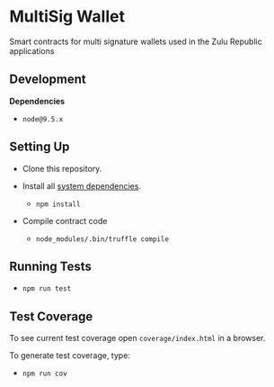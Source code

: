 # MultiSig Wallet

Smart contracts for multi signature wallets used in the Zulu Republic applications

## Development

**Dependencies**

-   `node@9.5.x`

## Setting Up

-   Clone this repository.

-   Install all [system dependencies](#development).

    -   `npm install`

-   Compile contract code

    -   `node_modules/.bin/truffle compile`

## Running Tests

-   `npm run test`

## Test Coverage

To see current test coverage open `coverage/index.html` in a browser.

To generate test coverage, type:

-   `npm run cov`
